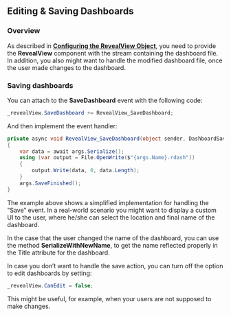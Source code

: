 ## Editing & Saving Dashboards

### Overview

As described in [**Configuring the RevealView Object**](configuring-revealview.md), you need to provide the __RevealView__ component with the stream containing the dashboard file. In addition, you also might want to handle the modified dashboard file, once the user made changes to the dashboard.

### Saving dashboards

You can attach to the __SaveDashboard__ event with the following code:

``` csharp
_revealView.SaveDashboard += RevealView_SaveDashboard;
```

And then implement the event handler:

``` csharp
private async void RevealView_SaveDashboard(object sender, DashboardSaveEventArgs args)
{
    var data = await args.Serialize();
    using (var output = File.OpenWrite($"{args.Name}.rdash"))
    {
        output.Write(data, 0, data.Length);
    }
    args.SaveFinished();
}
```

The example above shows a simplified implementation for handling the “Save” event. In a real-world scenario you might want to display a custom UI to the user, where he/she can select the location and final name of the dashboard.

In the case that the user changed the name of the dashboard, you can use the method __SerializeWithNewName__, to get the name reflected properly in the Title attribute for the dashboard.

In case you don’t want to handle the save action, you can turn off the option to edit dashboards by setting:

``` csharp
_revealView.CanEdit = false;
```

This might be useful, for example, when your users are not supposed to make changes.
